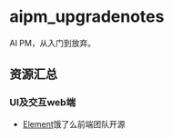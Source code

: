 # aipm_upgradenotes
AI PM，从入门到放弃。
## 资源汇总
### UI及交互web端
* [Element](https://element.eleme.cn/#/zh-CN)饿了么前端团队开源
